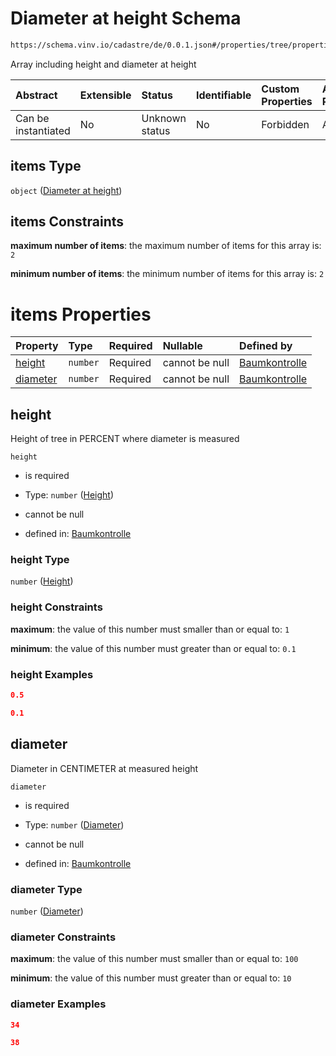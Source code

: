 # Diameter at height Schema

```txt
https://schema.vinv.io/cadastre/de/0.0.1.json#/properties/tree/properties/crown/properties/dimensions/items
```

Array including height and diameter at height

| Abstract            | Extensible | Status         | Identifiable | Custom Properties | Additional Properties | Access Restrictions | Defined In                                                                                                                 |
| :------------------ | :--------- | :------------- | :----------- | :---------------- | :-------------------- | :------------------ | :------------------------------------------------------------------------------------------------------------------------- |
| Can be instantiated | No         | Unknown status | No           | Forbidden         | Allowed               | none                | [dereferenced.doc.json\*](../../../../../../vinv-schemas/vinv-tree/out/0.0.1/dereferenced.doc.json "open original schema") |

## items Type

`object` ([Diameter at height](dereferenced-properties-baum-daten-properties-crown-properties-crown-dimensions-diameter-at-height.md))

## items Constraints

**maximum number of items**: the maximum number of items for this array is: `2`

**minimum number of items**: the minimum number of items for this array is: `2`

# items Properties

| Property              | Type     | Required | Nullable       | Defined by                                                                                                                                                                                                                                                                   |
| :-------------------- | :------- | :------- | :------------- | :--------------------------------------------------------------------------------------------------------------------------------------------------------------------------------------------------------------------------------------------------------------------------- |
| [height](#height)     | `number` | Required | cannot be null | [Baumkontrolle](dereferenced-properties-baum-daten-properties-crown-properties-crown-dimensions-diameter-at-height-properties-height.md "https://schema.vinv.io/cadastre/de/0.0.1.json#/properties/tree/properties/crown/properties/dimensions/items/properties/height")     |
| [diameter](#diameter) | `number` | Required | cannot be null | [Baumkontrolle](dereferenced-properties-baum-daten-properties-crown-properties-crown-dimensions-diameter-at-height-properties-diameter.md "https://schema.vinv.io/cadastre/de/0.0.1.json#/properties/tree/properties/crown/properties/dimensions/items/properties/diameter") |

## height

Height of tree in PERCENT where diameter is measured

`height`

*   is required

*   Type: `number` ([Height](dereferenced-properties-baum-daten-properties-crown-properties-crown-dimensions-diameter-at-height-properties-height.md))

*   cannot be null

*   defined in: [Baumkontrolle](dereferenced-properties-baum-daten-properties-crown-properties-crown-dimensions-diameter-at-height-properties-height.md "https://schema.vinv.io/cadastre/de/0.0.1.json#/properties/tree/properties/crown/properties/dimensions/items/properties/height")

### height Type

`number` ([Height](dereferenced-properties-baum-daten-properties-crown-properties-crown-dimensions-diameter-at-height-properties-height.md))

### height Constraints

**maximum**: the value of this number must smaller than or equal to: `1`

**minimum**: the value of this number must greater than or equal to: `0.1`

### height Examples

```json
0.5
```

```json
0.1
```

## diameter

Diameter in CENTIMETER at measured height

`diameter`

*   is required

*   Type: `number` ([Diameter](dereferenced-properties-baum-daten-properties-crown-properties-crown-dimensions-diameter-at-height-properties-diameter.md))

*   cannot be null

*   defined in: [Baumkontrolle](dereferenced-properties-baum-daten-properties-crown-properties-crown-dimensions-diameter-at-height-properties-diameter.md "https://schema.vinv.io/cadastre/de/0.0.1.json#/properties/tree/properties/crown/properties/dimensions/items/properties/diameter")

### diameter Type

`number` ([Diameter](dereferenced-properties-baum-daten-properties-crown-properties-crown-dimensions-diameter-at-height-properties-diameter.md))

### diameter Constraints

**maximum**: the value of this number must smaller than or equal to: `100`

**minimum**: the value of this number must greater than or equal to: `10`

### diameter Examples

```json
34
```

```json
38
```

